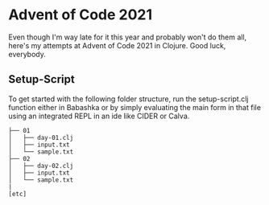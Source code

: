 # Advent of Code 2021

Even though I'm way late for it this year and probably won't do them all, here's my attempts at Advent of Code 2021 in Clojure. Good luck, everybody.

## Setup-Script

To get started with the following folder structure, run the setup-script.clj function either in Babashka or by simply evaluating the main form in that file using an integrated REPL in an ide like CIDER or Calva.

```
├── 01
│   ├── day-01.clj
│   ├── input.txt
│   └── sample.txt
├── 02
│   ├── day-02.clj
│   ├── input.txt
│   └── sample.txt
|
[etc]
```